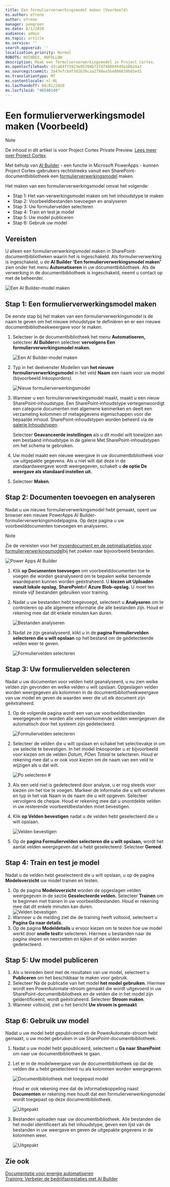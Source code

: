 ```yaml
---
title: Een formulierverwerkingsmodel maken (Voorbeeld)
ms.author: efrene
author: efrene
manager: pamgreen
ms.date: 8/1/2020
audience: admin
ms.topic: article
ms.service: ''
search.appverid: ''
localization_priority: Normal
ROBOTS: NOINDEX, NOFOLLOW
description: Maak een formulierverwerkingsmodel in Project Cortex.
ms.openlocfilehash: d3ca64ff5923e95704b72fd748884549a18624a3
ms.sourcegitcommit: 3a47efcbdf3d2b39caa2798ea5be806839b05ed1
ms.translationtype: MT
ms.contentlocale: nl-NL
ms.lasthandoff: 08/01/2020
ms.locfileid: "46540140"
---
```

# <a name="create-a-form-processing-model-preview"></a>Een formulierverwerkingsmodel maken (Voorbeeld)

> [!Note] 
> De inhoud in dit artikel is voor Project Cortex Private Preview. [Lees meer over Project Cortex](https://aka.ms/projectcortex).

Met behulp van [AI Builder](https://docs.microsoft.com/ai-builder/overview) - een functie in Microsoft PowerApps - kunnen Project Cortex-gebruikers rechtstreeks vanuit een SharePoint-documentbibliotheek een [formulierverwerkingsmodel](form-processing-overview.md) maken. 

Het maken van een formulierverwerkingsmodel omvat het volgende:
 - Stap 1: Het van-verwerkingsmodel maken om het inhoudstype te maken
 - Stap 2: Voorbeeldbestanden toevoegen en analyseren
 - Stap 3: Uw formuliervelden selecteren
 - Stap 4: Train en test je model
 - Stap 5: Uw model publiceren
 - Stap 6: Gebruik uw model


## <a name="requirements"></a>Vereisten

U alleen een formulierverwerkingsmodel maken in SharePoint-documentbibliotheken waarin het is ingeschakeld. Als formulierverwerking is ingeschakeld, u de **AI Builder** **'Een formulierverwerkingsmodel maken'** zien onder het menu **Automatiseren** in uw documentbibliotheek.  Als de verwerking in de documentbibliotheek is ingeschakeld, neemt u contact op met de beheerder.

 ![Een AI Builder-model maken](../media/content-understanding/create-ai-builder-model.png)</br>


## <a name="step-1-create-a-form-processing-model"></a>Stap 1: Een formulierverwerkingsmodel maken

De eerste stap bij het maken van een formulierverwerkingsmodel is de naam te geven om het nieuwe inhoudstype te definiëren en er een nieuwe documentbibliotheekweergave voor te maken.

1. Selecteer in de documentbibliotheek het menu **Automatiseren,** selecteer **AI Builder**en selecteer **vervolgens Een formulierverwerkingsmodel maken.**

    ![Een AI Builder-model maken](../media/content-understanding/create-ai-builder-model.png)</br>
2. Typ in het deelvenster Modellen van **het nieuwe formulierverwerkingsmodel** in het veld **Naam** een naam voor uw model (bijvoorbeeld *Inkooporders).*

    ![Nieuw formulierverwerkingsmodel](../media/content-understanding/new-form-model.png)</br> 

3. Wanneer u een formulierverwerkingsmodel maakt, maakt u een nieuw SharePoint-inhoudstype. Een SharePoint-inhoudstype vertegenwoordigt een categorie documenten met algemene kenmerken en deelt een verzameling kolommen of metagegevens eigenschappen voor die bepaalde inhoud. SharePoint-inhoudstypen worden beheerd via de [galerie Inhoudstypen]().

    Selecteer **Geavanceerde instellingen** als u dit model wilt toewijzen aan een bestaand inhoudstype in de galerie Met SharePoint-inhoudstypen om het schema te gebruiken. 

4. Uw model maakt een nieuwe weergave in uw documentbibliotheek voor uw uitgepakte gegevens. Als u niet wilt dat deze in de standaardweergave wordt weergegeven, schakelt u **de optie De weergave als standaard instellen uit.**
5. Selecteer **Maken**.


## <a name="step-2-add-and-analyze-documents"></a>Stap 2: Documenten toevoegen en analyseren

Nadat u uw nieuwe formulierverwerkingsmodel hebt gemaakt, opent uw browser een nieuwe PowerApps AI Builder-formulierverwerkingsmodelpagina. Op deze pagina u uw voorbeelddocumenten toevoegen en analyseren. </br>

> [!Note]
> Zie de vereisten voor het [invoerdocument en de optimalisatietips voor formulierverwerkingsmodel](https://docs.microsoft.com/ai-builder/form-processing-model-requirements)bij het zoeken naar bijvoorbeeld bestanden. 

   ![Power Apps AI Builder](../media/content-understanding/powerapps.png)</br> 
 

1. Klik **op Documenten toevoegen** om voorbeelddocumenten toe te voegen die worden geanalyseerd om te bepalen welke benoemde waardeparen kunnen worden geëxtraheerd. U **kiezen uit Uploaden vanuit lokale opslag,** **SharePoint**of **Azure Blob-opslag.** U moet ten minste vijf bestanden gebruiken voor training.
2. Nadat u uw bestanden hebt toegevoegd, selecteert u **Analyseren** om te controleren op alle algemene informatie die alle bestanden zijn. Houd er rekening mee dat dit enkele minuten kan duren.</br> 
 
    ![Bestanden analyseren](../media/content-understanding/analyze.png)</br> 

3. Nadat ze zijn geanalyseerd, klikt u in de **pagina Formuliervelden selecteren die u wilt opslaan** op het bestand om de gedetecteerde velden weer te geven.</br>

    ![Formuliervelden selecteren](../media/content-understanding/select-form-fields.png)</br> 

## <a name="step-3-select-your-form-fields"></a>Stap 3: Uw formuliervelden selecteren

Nadat u uw documenten voor velden hebt geanalyseerd, u nu zien welke velden zijn gevonden en welke velden u wilt opslaan. Opgeslagen velden worden weergegeven als kolommen in de documentbibliotheekweergave van uw model en geven de waarden weer die uit elk document zijn geëxtraheerd.

1. Op de volgende pagina wordt een van uw voorbeeldbestanden weergegeven en worden alle veelvoorkomende velden weergegeven die automatisch door het systeem zijn gedetecteerd. </br>

    ![Formuliervelden selecteren](../media/content-understanding/select-fields-page.png)</br> 

2. Selecteer de velden die u wilt opslaan en schakel het selectievakje in om uw selectie te bevestigen. In het model Inkooporder u er bijvoorbeeld voor kiezen om de velden *Datum,* *PO*en *Totaal* te selecteren.  Houd er rekening mee dat u er ook voor kiezen om de naam van een veld te wijzigen als u dat wilt. </br>

    ![Po selecteren #](../media/content-understanding/po.png)</br> 

3. Als een veld niet is gedetecteerd door analyse, u er nog steeds voor kiezen om het toe te voegen. Markeer de informatie die u wilt extraheren en typ in het vak Naam in de naam die u wilt opgeven. Selecteer vervolgens de cheque. Houd er rekening mee dat u onontdekte velden in uw resterende voorbeeldbestanden moet bevestigen.
4. Klik **op Velden bevestigen** nadat u de velden hebt geselecteerd die u wilt opslaan. </br>
 
    ![Velden bevestigen](../media/content-understanding/confirm-fields.png)</br> 
 
5. Op de **pagina Formuliervelden selecteren die u wilt opslaan,** wordt het aantal velden weergegeven dat u hebt geselecteerd. Selecteer **Gereed**.

## <a name="step-4-train-and-test-your-model"></a>Stap 4: Train en test je model

Nadat u de velden hebt geselecteerd die u wilt opslaan, u op de pagina **Modeloverzicht** uw model trainen en testen.

1. Op de pagina **Modeloverzicht** worden de opgeslagen velden weergegeven in de sectie **Geselecteerde velden.** Selecteer **Trainen** om te beginnen met trainen in uw voorbeeldbestanden. Houd er rekening mee dat dit enkele minuten kan duren.</br>
    ![Velden bevestigen](../media/content-understanding/select-fields-train.png)</br> 
2. Wanneer u de melding ziet die de training heeft voltooid, selecteert u **Pagina Ga naar details**. 
3. Op de pagina **Modeldetails** u ervoor kiezen om te testen hoe uw model werkt door **snelle test**te selecteren. Hiermee u bestanden naar de pagina slepen en neerzetten en kijken of de velden worden gedetecteerd.

## <a name="step-5-publish-your-model"></a>Stap 5: Uw model publiceren



1. Als u tevreden bent met de resultaten van uw model, selecteert u **Publiceren** om het beschikbaar te maken voor gebruik.
2. Selecteer Na de publicatie van het model **het model gebruiken**. Hiermee wordt een PowerAutomate-stroom gemaakt die wordt uitgevoerd in uw SharePoint-documentbibliotheek en de velden die in het model zijn geïdentificeerd, wordt geëxtraheerd. Selecteer **Stroom maken**.  
3. Wanneer voltooid, ziet u het bericht **Uw stroom is gemaakt**.
 
 
## <a name="step-6-use-your-model"></a>Stap 6: Gebruik uw model

Nadat u uw model hebt gepubliceerd en de PowerAutomate-stroom hebt gemaakt, u uw model gebruiken in uw SharePoint-documentbibliotheek.

1. Nadat u uw model hebt gepubliceerd, selecteert u **Ga naar SharePoint** om naar uw documentbibliotheek te gaan.
2. Let er in de modelweergave van de documentbibliotheek op dat de velden die u hebt geselecteerd nu als kolommen worden weergegeven.</br>

    ![Documentbibliotheek met toegepast model](../media/content-understanding/doc-lib-view.png)</br> 

    Houd er ook rekening mee dat de informatiekoppeling naast **Documenten** er rekening mee houdt dat een formulierverwerkingsmodel wordt toegepast op deze documentbibliotheek.

    ![Uitgepakt](../media/content-understanding/info-button.png)</br>  

3. Bestanden uploaden naar uw documentbibliotheek. Alle bestanden die het model identificeert als het inhoudstype, geven een lijst van de bestanden in uw weergave en geven de uitgepakte gegevens in de kolommen weer.</br>

    ![Uitgepakt](../media/content-understanding/doc-lib-done.png)</br>  



## <a name="see-also"></a>Zie ook
  
[Documentatie voor energie automatiseren](https://docs.microsoft.com/power-automate/)</br>
[Training: Verbeter de bedrijfsprestaties met AI Builder](https://docs.microsoft.com/learn/paths/improve-business-performance-ai-builder/?source=learn)</br>




